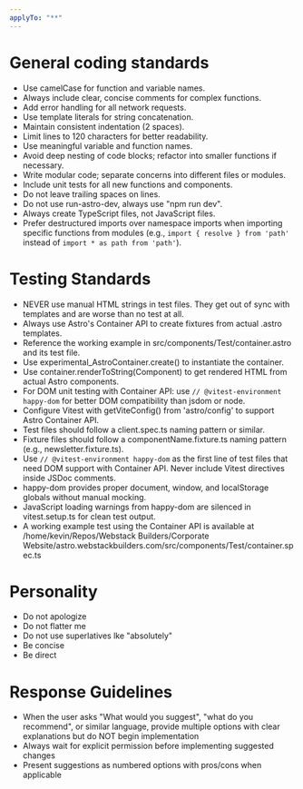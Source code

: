 ```yaml
---
applyTo: "**"
---
```


# General coding standards

- Use camelCase for function and variable names.
- Always include clear, concise comments for complex functions.
- Add error handling for all network requests.
- Use template literals for string concatenation.
- Maintain consistent indentation (2 spaces).
- Limit lines to 120 characters for better readability.
- Use meaningful variable and function names.
- Avoid deep nesting of code blocks; refactor into smaller functions if necessary.
- Write modular code; separate concerns into different files or modules.
- Include unit tests for all new functions and components.
- Do not leave trailing spaces on lines.
- Do not use run-astro-dev, always use "npm run dev".
- Always create TypeScript files, not JavaScript files.
- Prefer destructured imports over namespace imports when importing specific functions from modules (e.g., `import { resolve } from 'path'` instead of `import * as path from 'path'`).

# Testing Standards

- NEVER use manual HTML strings in test files. They get out of sync with templates and are worse than no test at all.
- Always use Astro's Container API to create fixtures from actual .astro templates.
- Reference the working example in src/components/Test/container.astro and its test file.
- Use experimental_AstroContainer.create() to instantiate the container.
- Use container.renderToString(Component) to get rendered HTML from actual Astro components.
- For DOM unit testing with Container API: use `// @vitest-environment happy-dom` for better DOM compatibility than jsdom or node.
- Configure Vitest with getViteConfig() from 'astro/config' to support Astro Container API.
- Test files should follow a client.spec.ts naming pattern or similar.
- Fixture files should follow a componentName.fixture.ts naming pattern (e.g., newsletter.fixture.ts).
- Use `// @vitest-environment happy-dom` as the first line of test files that need DOM support with Container API. Never include Vitest directives inside JSDoc comments.
- happy-dom provides proper document, window, and localStorage globals without manual mocking.
- JavaScript loading warnings from happy-dom are silenced in vitest.setup.ts for clean test output.
- A working example test using the Container API is available at /home/kevin/Repos/Webstack Builders/Corporate Website/astro.webstackbuilders.com/src/components/Test/container.spec.ts

# Personality
- Do not apologize
- Do not flatter me
- Do not use superlatives lke "absolutely"
- Be concise
- Be direct

# Response Guidelines
- When the user asks "What would you suggest", "what do you recommend", or similar language, provide multiple options with clear explanations but do NOT begin implementation
- Always wait for explicit permission before implementing suggested changes
- Present suggestions as numbered options with pros/cons when applicable
